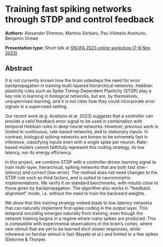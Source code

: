 # Training fast spiking networks through STDP and control feedback

**Authors:** Alexander Efremov, Martino Sorbaro, Pau Vilimelis Aceituno, Benjamin Grewe

**Presentation type:** Short talk at [SNUFA 2023 online workshop (7-8 Nov 2023)](https://snufa.net/2023)

## Abstract

It is not currently known how the brain sidesteps the need for error backpropagation in training multi-layered hierarchical networks. Hebbian plasticity rules such as Spike Timing-Dependent Plasticity (STDP) play a key role in learning in biological networks, but are, by themselves, unsupervised learning, and it is not clear how they could incorporate error signals in a supervised setting.

Our recent work (e.g. Aceituno et al. 2023) suggests that a controller can provide a valid feedback error signal to be used in combination with temporal Hebbian rules in deep neural networks. However, previous work is limited to continuous, rate-based networks, and to stationary inputs. In contrast, biological spiking networks are known to be extremely fast in inference, classifying inputs even with a single spike per neuron. Rate-based models cannot faithfully represent this coding strategy, its low latency, nor its energy efficiency.

In this project, we combine STDP with a controller-driven learning signal to train multi-layer, hierarchical, spiking networks that are both fast (low-latency) and correct (low-error). The method does not need changes to the STDP rule such as third factors, and is suited to neuromorphic implementations. We verify it on standard benchmarks, with results close to those given by backpropagation. The algorithm also works in “feedback alignment” mode, i.e. without the need to train the backward weights.

We show that this training strategy indeed leads to low-latency networks that can naturally implement first-spike coding in the output layer. This temporal encoding emerges naturally from training, even though the network training begins in a regime where many spikes are produced. This is compatible with experimental observations in the brain’s cortex, where new stimuli that are yet to be learned elicit slower responses, while inference on familiar stimuli is fast (Nayebi et al.) and limited to a few spikes (Delorme & Thorpe).